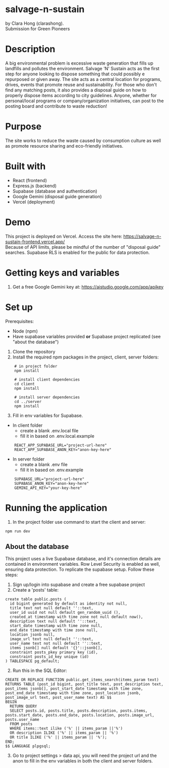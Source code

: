 # salvage-n-sustain
by Clara Hong (clarashong). \
Submission for Green Pioneers

# Description
A big environmental problem is excessive waste generation that fills up landfills and pollutes the environment. Salvage 'N' Sustain acts as the first step for anyone looking to dispose something that could possibly e repurposed or given away. The site acts as a central location for programs, drives, events that promote reuse and sustainability. For those who don't find any matching posts, it also provides a disposal guide on how to properly dispose items according to city guidelines. Anyone, whether for personal/local programs or company/organization initiatives, can post to the posting board and contribute to waste reduction! 

# Purpose
The site works to reduce the waste caused by consumption culture as well as promote resource sharing and eco-friendly initiatives. 

# Built with  
- React (frontend) 
- Express.js (backend) 
- Supabase (database and authentication)
- Google Gemini (disposal guide generation)
- Vercel (deployment)

# Demo 
This project is deployed on Vercel. Access the site here: https://salvage-n-sustain-frontend.vercel.app/  
Because of API limits, please be mindful of the number of "disposal guide" searches. Supabase RLS is enabled for the public for data protection.

# Getting keys and variables
1. Get a free Google Gemini key at: https://aistudio.google.com/app/apikey

# Set up 
Prerequisites: 
- Node (npm)
- Have supabase variables provided **or** Supabase project replicated (see "about the database") 

1. Clone the repository 
2. Install the required npm packages in the project, client, server folders:   
```
    # in project folder 
    npm install 
    
    # install client dependencies
    cd client 
    npm install 

    # install server dependencies
    cd ../server
    npm install 
```
3. Fill in env variables for Supabase. 
- In client folder 
  - create a blank .env.local file 
  - fill it in based on .env.local.example  
```
    REACT_APP_SUPABASE_URL="project-url-here"
    REACT_APP_SUPABASE_ANON_KEY="anon-key-here"
```
- In server folder 
  - create a blank .env file 
  - fill it in based on .env.example
```
    SUPABASE_URL="project-url-here"
    SUPABASE_ANON_KEY="anon-key-here"
    GEMINI_API_KEY="your-key-here"
```

# Running the application
1. In the project folder use command to start the client and server:  
  ``` 
  npm run dev 
  ``` 

## About the database
This project uses a live Supabase database, and it's connection details are contained in environment variables. Row Level Security is enabled as well, ensuring data protection. To replicate the supabase setup. Follow these steps: 
1. Sign up/login into supabase and create a free supabase project
2. Create a 'posts' table: 
```
create table public.posts (
  id bigint generated by default as identity not null,
  title text not null default ''::text,
  user_id uuid not null default gen_random_uuid (),
  created_at timestamp with time zone not null default now(),
  description text null default ''::text,
  start_date timestamp with time zone null,
  end_date timestamp with time zone null,
  location jsonb null,
  image_url text null default ''::text,
  user_name text not null default ''::text,
  items jsonb[] null default '{}'::jsonb[],
  constraint posts_pkey primary key (id),
  constraint posts_id_key unique (id)
) TABLESPACE pg_default;
```

2. Run this in the SQL Editor: 
```
CREATE OR REPLACE FUNCTION public.get_items_search(items_param text) 
RETURNS TABLE (post_id bigint, post_title text, post_description text, post_items jsonb[], post_start_date timestamp with time zone, post_end_date timestamp with time zone, post_location jsonb, post_image_url text, post_user_name text) AS $$  
BEGIN
  RETURN QUERY  
  SELECT posts.id, posts.title, posts.description, posts.items, posts.start_date, posts.end_date, posts.location, posts.image_url, posts.user_name
  FROM posts 
  WHERE items::text ilike ('%' || items_param ||'%') 
  OR description ILIKE ('%' || items_param || '%') 
  OR title ILIKE ('%' || items_param || '%'); 
END;
$$ LANGUAGE plpgsql;
```

3. Go to project settings > data api, you will need the project url and the anon to fill in the env variables in both the client and server folders. 

